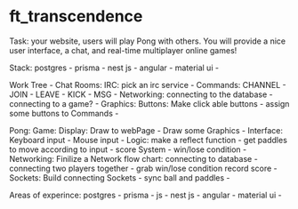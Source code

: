 # ft_transcendence

Task:
  your website, users will play Pong with others. You will provide a nice user interface, a chat, and real-time multiplayer online games!
  
Stack:
postgres - 
prisma -
nest js -
angular - 
material ui -

Work Tree -
Chat Rooms:
  IRC:
    pick an irc service -
    Commands:
      CHANNEL - 
      JOIN -
      LEAVE -
      KICK -
      MSG -
    Networking:
      connecting to the database -
      connecting to a game? -
    Graphics:
      Buttons:
        Make click able buttons -
        assign some buttons to Commands -
    
Pong:
  Game:
    Display:
      Draw to webPage -
      Draw some Graphics -
    Interface:
      Keyboard input -
      Mouse input -
    Logic:
      make a reflect function -
      get paddles to move according to input -
      score System -
      win/lose condition -
  Networking:
    Finilize a Network flow chart:
      connecting to database -
      connecting two players together -
      grab win/lose condition record score -
    Sockets:
      Build connecting Sockets -
      sync ball and paddles -
           

Areas of experince:
  postgres - 
  prisma -
  js - 
  nest js -
  angular - 
  material ui -
